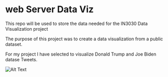 # web Server Data Viz

This repo will be used to store the data needed for the IN3030 Data Visualization project

The purpose of this project was to create a data visualization from a public dataset.

For my project I have selected to visualize Donald Trump and Joe Biden datase Tweets.

![Alt Text](https://media.giphy.com/media/A3XevNwiZLfp0V18t8/giphy.gif)

